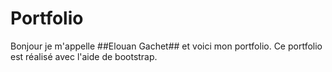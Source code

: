 # Portfolio

Bonjour je m'appelle ##Elouan Gachet## et voici mon portfolio. 
Ce portfolio est réalisé avec l'aide de bootstrap. 

